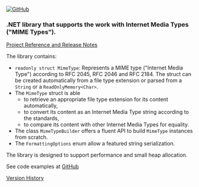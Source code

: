 [![GitHub](https://img.shields.io/github/license/FolkerKinzel/MimeTypes)](https://github.com/FolkerKinzel/MimeTypes/blob/master/LICENSE)


### .NET library that supports the work with Internet Media Types ("MIME Types").
[Project Reference and Release Notes](https://github.com/FolkerKinzel/MimeTypes/releases/tag/v2.0.0-beta.1)

The library contains:
- `readonly struct MimeType`: Represents a MIME type ("Internet Media Type") according to RFC 2045, RFC 2046 and RFC 2184. The struct can be created automatically from a file type extension or parsed from a `String` or a `ReadOnlyMemory<Char>`.
- The `MimeType` struct is able 
  - to retrieve an appropriate file type extension for its content automatically,
  - to convert its content as an Internet Media Type string according to the standards,
  - to compare its content with other Internet Media Types for equality.
- The class `MimeTypeBuilder` offers a fluent API to build `MimeType` instances from scratch.
- The `FormattingOptions` enum allow a featured string serialization.

The library is designed to support performance and small heap allocation.

See code examples at [GitHub](https://github.com/FolkerKinzel/MimeTypes)


[Version History](https://github.com/FolkerKinzel/MimeTypes/releases)



